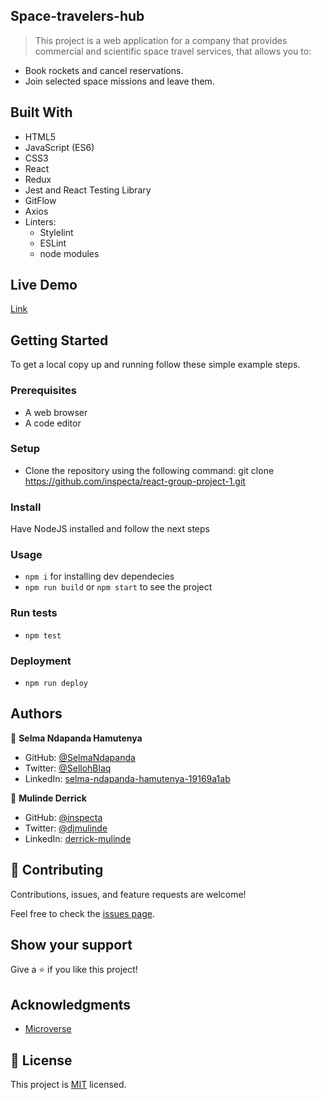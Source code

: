 ## Space-travelers-hub

> This project is a web application for a company that provides commercial and scientific space travel services, that allows you to:

- Book rockets and cancel reservations.
- Join selected space missions and leave them.

## Built With

- HTML5
- JavaScript (ES6)
- CSS3
- React
- Redux
- Jest and React Testing Library
- GitFlow
- Axios
- Linters:
  - Stylelint
  - ESLint
  - node modules

## Live Demo

[Link](http://www.spacex-travellers-hub.netlify.app)

## Getting Started

To get a local copy up and running follow these simple example steps.

### Prerequisites

- A web browser
- A code editor

### Setup

- Clone the repository using the following command: git clone https://github.com/inspecta/react-group-project-1.git

### Install

Have NodeJS installed and follow the next steps

### Usage

- `npm i` for installing dev dependecies
- `npm run build` or `npm start` to see the project

### Run tests

- `npm test`

### Deployment

- `npm run deploy`

## Authors

👤 **Selma Ndapanda Hamutenya**

- GitHub: [@SelmaNdapanda](https://github.com/SelmaNdapanda)
- Twitter: [@SellohBlaq](https://twitter.com/sellohBlaq)
- LinkedIn: [selma-ndapanda-hamutenya-19169a1ab](https://linkedin.com/in/selma-ndapanda-hamutenya-19169a1)

👤 **Mulinde Derrick**

- GitHub: [@inspecta](https://github.com/inspecta)
- Twitter: [@djmulinde](https://twitter.com/djmulinde)
- LinkedIn: [derrick-mulinde](https://linkedin.com/in/derrick-mulinde)

## 🤝 Contributing

Contributions, issues, and feature requests are welcome!

Feel free to check the [issues page](../../issues/).

## Show your support

Give a ⭐️ if you like this project!

## Acknowledgments

- [Microverse](https://microverse.org)

## 📝 License

This project is [MIT](./LICENSE) licensed.
